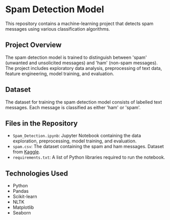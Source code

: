 # Spam Detection Model

This repository contains a machine-learning project that detects spam messages using various classification algorithms.

## Project Overview

The spam detection model is trained to distinguish between 'spam' (unwanted and unsolicited messages) and 'ham' (non-spam messages). The project includes exploratory data analysis, preprocessing of text data, feature engineering, model training, and evaluation.

## Dataset

The dataset for training the spam detection model consists of labelled text messages. Each message is classified as either 'ham' or 'spam'.

## Files in the Repository

- `Spam_Detection.ipynb`: Jupyter Notebook containing the data exploration, preprocessing, model training, and evaluation.
- `spam.csv`: The dataset containing the spam and ham messages. Dataset from [Kaggle](https://www.kaggle.com/datasets/shantanudhakadd/email-spam-detection-dataset-classification/data).
- `requirements.txt`: A list of Python libraries required to run the notebook.

## Technologies Used

- Python
- Pandas
- Scikit-learn
- NLTK
- Matplotlib
- Seaborn


